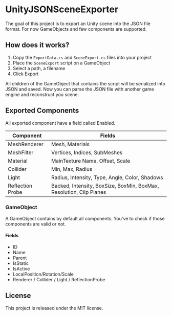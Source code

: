 # UnityJSONSceneExporter
The goal of this project is to export an Unity scene into the JSON file format.
For now GameObjects and few components are supported.

## How does it works?
1. Copy the `ExportData.cs` and `SceneExport.cs` files into your project
2. Place the `SceneExport` script on a GameObject
3. Select a path, a filename
4. Click Export

All children of the GameObject that contains the script will be serialized into JSON and saved.
Now you can parse the JSON file with another game engine and reconstruct you scene.

## Exported Components

All exported component have a field called Enabled.

| Component | Fields |
|-----------|--------|
| MeshRenderer | Mesh, Materials |
| MeshFilter | Vertices, Indices, SubMeshes |
| Material | MainTexture Name, Offset, Scale |
| Collider | Min, Max, Radius |
| Light | Radius, Intensity, Type, Angle, Color, Shadows |
| Reflection Probe | Backed, Intensity, BoxSize, BoxMin, BoxMax, Resolution, Clip Planes |

### GameObject
A GameObject contains by default all components. You've to check if those components are valid or not.

#### Fields
- ID
- Name
- Parent
- IsStatic
- IsActive
- LocalPosition/Rotation/Scale
- Renderer / Collider / Light / ReflectionProbe

## License
This project is released under the MIT license.
